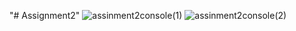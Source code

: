 "# Assignment2" 
![assinment2console(1)](https://user-images.githubusercontent.com/126654430/223625828-48b6eaf5-6e92-4580-8466-8cecb6f32591.png)
![assinment2console(2)](https://user-images.githubusercontent.com/126654430/223625846-0d3cde5a-51da-4d51-a0d8-ddb68c7ab3af.png)

